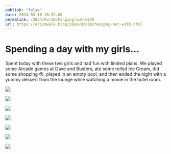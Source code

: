 ```yaml
---
publish: "false"
date: 2024-03-18 18:52:00
permalink: /2024/03/18/hanging-out-with
url: https://ericmwalk.blog/2024/03/18/hanging-out-with.html
---
```


# Spending a day with my girls...

Spent today with these two girls and had fun with limited plans. We played some Arcade games at Dave and Busters, ate some rolled Ice Cream, did some shopping 😵, played in an empty pool, and then ended the night with a yummy dessert from the lounge while watching a movie in the hotel room.

![](https://ericmwalk.blog/uploads/2024/95e62407-540b-4b6f-87ba-b5cd5ec58245.jpg)

![](https://ericmwalk.blog/uploads/2024/6522b38b-6718-4ee3-b13d-5bd2b7956426.jpg)

![](https://ericmwalk.blog/uploads/2024/e5a43969-c036-4a13-838b-dfc5e1ff8030.jpg)

![](https://ericmwalk.blog/uploads/2024/d8412a53-9107-49b9-9eb2-8bce60f11475.jpg)

![](https://ericmwalk.blog/uploads/2024/f819fe44-c5ba-415d-a1fd-b6d6bd5c5803.jpg)

![](https://ericmwalk.blog/uploads/2024/a0739201-b20d-4863-8a43-ad7a6089e295.jpg)

![](https://ericmwalk.blog/uploads/2024/dd0c22a8-5028-46ae-bdd7-47236995c0c6.jpg)
